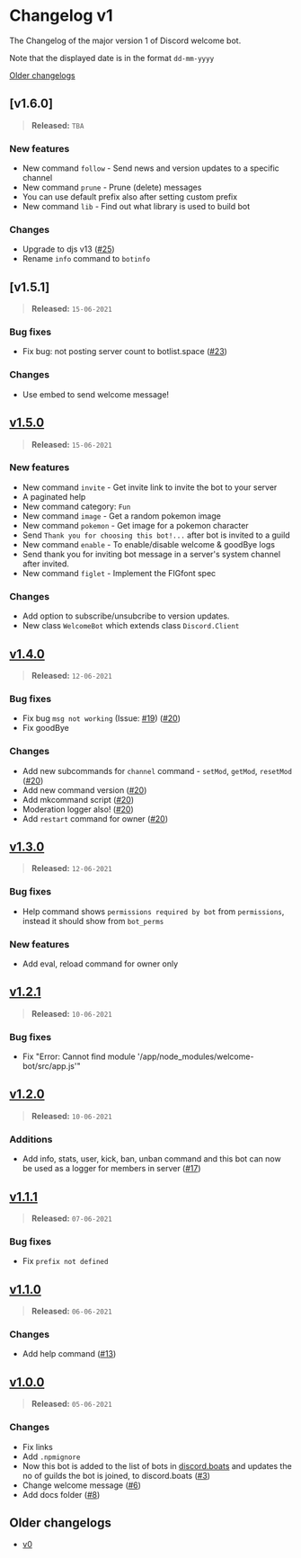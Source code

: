 # Changelog v1

The Changelog of the major version 1 of Discord welcome bot.

Note that the displayed date is in the format `dd-mm-yyyy`

[Older changelogs](#older-changelogs)

## [v1.6.0]

> **Released:** `TBA`

### New features

- New command `follow` - Send news and version updates to a specific channel
- New command `prune` - Prune (delete) messages
- You can use default prefix also after setting custom prefix
- New command `lib` - Find out what library is used to build bot

### Changes

- Upgrade to djs v13 ([#25])
- Rename `info` command to `botinfo`

## [v1.5.1]

> **Released:** `15-06-2021`

### Bug fixes

- Fix bug: not posting server count to botlist.space ([#23])

### Changes

- Use embed to send welcome message!

## [v1.5.0]

> **Released:** `15-06-2021`

### New features

- New command `invite` - Get invite link to invite the bot to your server
- A paginated help
- New command category: `Fun`
- New command `image` - Get a random pokemon image
- New command `pokemon` - Get image for a pokemon character
- Send `Thank you for choosing this bot!...` after bot is invited to a guild
- New command `enable` - To enable/disable welcome & goodBye logs
- Send thank you for inviting bot message in a server's system channel after invited.
- New command `figlet` - Implement the FIGfont spec

### Changes

- Add option to subscribe/unsubcribe to version updates.
- New class `WelcomeBot` which extends class `Discord.Client`

## [v1.4.0]

> **Released:** `12-06-2021`

### Bug fixes

- Fix bug `msg not working` (Issue: [#19]) ([#20])
- Fix goodBye

### Changes

- Add new subcommands for `channel` command - `setMod`, `getMod`, `resetMod` ([#20])
- Add new command version ([#20])
- Add mkcommand script ([#20])
- Moderation logger also! ([#20])
- Add `restart` command for owner ([#20])

## [v1.3.0]

> **Released:** `12-06-2021`

### Bug fixes

- Help command shows `permissions required by bot` from `permissions`, instead it should show from `bot_perms`

### New features

- Add eval, reload command for owner only

## [v1.2.1]

> **Released:** `10-06-2021`

### Bug fixes

- Fix "Error: Cannot find module '/app/node_modules/welcome-bot/src/app.js'"

## [v1.2.0]

> **Released:** `10-06-2021`

### Additions

- Add info, stats, user, kick, ban, unban command and this bot can now be used as a logger for members in server ([#17])

## [v1.1.1]

> **Released:** `07-06-2021`

### Bug fixes

- Fix `prefix not defined`

## [v1.1.0]

> **Released:** `06-06-2021`

### Changes

- Add help command ([#13])

## [v1.0.0]

> **Released:** `05-06-2021`

### Changes

- Fix links
- Add `.npmignore`
- Now this bot is added to the list of bots in [discord.boats] and updates the no of guilds the bot is joined, to discord.boats ([#3])
- Change welcome message ([#6])
- Add docs folder ([#8])

<!-- Links -->
[discord.boats]: https://discord.boats/
[#25]: https://github.com/Welcome-Bot/welcome-bot/pull/25
[#23]: https://github.com/Welcome-Bot/welcome-bot/pull/23
[#20]: https://github.com/Welcome-Bot/welcome-bot/pull/20
[#19]: https://github.com/Welcome-Bot/welcome-bot/issue/19
[#17]: https://github.com/Welcome-Bot/welcome-bot/pull/17
[#13]: https://github.com/Welcome-Bot/welcome-bot/pull/13
[#8]: https://github.com/Welcome-Bot/welcome-bot/pull/8
[#3]: https://github.com/Welcome-Bot/welcome-bot/pull/3
[#6]: https://github.com/Welcome-Bot/welcome-bot/pull/6
[v1.5.0]: https://github.com/Welcome-Bot/welcome-bot/releases/tag/v1.5.0
[v1.4.0]: https://github.com/Welcome-Bot/welcome-bot/releases/tag/v1.4.0
[v1.3.0]: https://github.com/Welcome-Bot/welcome-bot/releases/tag/v1.3.0
[v1.2.1]: https://github.com/Welcome-Bot/welcome-bot/releases/tag/v1.2.1
[v1.2.0]: https://github.com/Welcome-Bot/welcome-bot/releases/tag/v1.2.0
[v1.1.1]: https://github.com/Welcome-Bot/welcome-bot/releases/tag/v1.1.1
[v1.1.0]: https://github.com/Welcome-Bot/welcome-bot/releases/tag/v1.1.0
[v1.0.0]: https://github.com/Welcome-Bot/welcome-bot/releases/tag/v1.0.0

## Older changelogs

- [v0](https://github.com/Welcome-Bot/welcome-bot/blob/v0.1.0/CHANGELOG.md)
